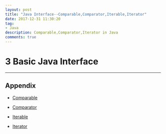 ```yaml
---
layout: post
title: "Java Interface--Comparable,Comparator,Iterable,Iterator"
date: 2017-12-31 11:30:20
tag:
- Java
description: Comparable,Comparator,Iterator in Java
comments: true
---
```

# 3 Basic Java Interface

<hr />

## Appendix

* [Comparable](#Comparable)

* [Comparator](#Comparator)

* [Iterable](#Iterable)

* [Iterator](#Iterator) 
